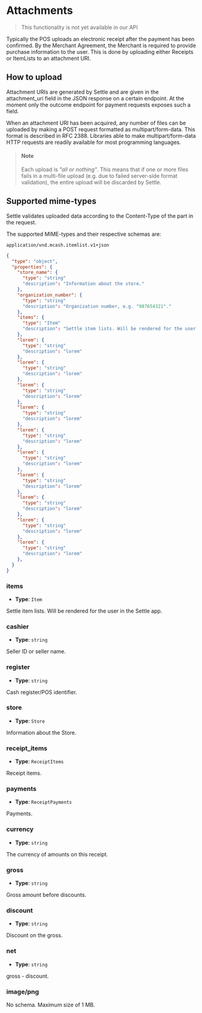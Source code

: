 # Attachments

<!-- theme: warning -->
> This functionality is not yet available in our API

Typically the POS uploads an electronic receipt after the payment has been confirmed.
By the Merchant Agreement, the Merchant is required to provide purchase information to the user. This is done by uploading either Receipts or ItemLists to an attachment URI.

## How to upload

Attachment URIs are generated by Settle and are given in the attachment_uri field in the JSON response on a certain endpoint. At the moment only the outcome endpoint for payment requests exposes such a field.

When an attachment URI has been acquired, any number of files can be uploaded by making a POST request formatted as multipart/form-data. This format is described in RFC 2388. Libraries able to make multipart/form-data HTTP requests are readily available for most programming languages.

> #### Note
>
> Each upload is *"all or nothing"*. This means that if one or more files fails in a multi-file upload (e.g. due to failed server-side format validation), the entire upload will be discarded by Settle.

## Supported mime-types

Settle validates uploaded data according to the Content-Type of the part in the request.

The supported MIME-types and their respective schemas are:

`application/vnd.mcash.itemlist.v1+json`

```json json_schema
{
  "type": "object",
  "properties": {
    "store_name": {
      "type": "string"
      "description": "Information about the store."
    },
    "organization_number": {
      "type": "string"
      "description": "Organization number, e.g. "987654321"."
    },
    "items": {
      "type": "Item"
      "description": "Settle item lists. Will be rendered for the user in the Settle app."
    },
    "lorem": {
      "type": "string"
      "description": "lorem"
    },
    "lorem": {
      "type": "string"
      "description": "lorem"
    },
    "lorem": {
      "type": "string"
      "description": "lorem"
    },
    "lorem": {
      "type": "string"
      "description": "lorem"
    },
    "lorem": {
      "type": "string"
      "description": "lorem"
    },
    "lorem": {
      "type": "string"
      "description": "lorem"
    },
    "lorem": {
      "type": "string"
      "description": "lorem"
    },
    "lorem": {
      "type": "string"
      "description": "lorem"
    },
    "lorem": {
      "type": "string"
      "description": "lorem"
    },
    "lorem": {
      "type": "string"
      "description": "lorem"
    },
  }
}
```



### items

- **Type**: `Item`

Settle item lists. Will be rendered for the user in the Settle app.

#### 

### cashier

- **Type**: `string`

Seller ID or seller name.

#### 

### register

- **Type**: `string`

Cash register/POS identifier.

#### 

### store

- **Type**: `Store`

Information about the Store.

####

### receipt_items

- **Type**: `ReceiptItems`

Receipt items.

#### 

### payments

- **Type**: `ReceiptPayments`

Payments.

####

### currency

- **Type**: `string`

The currency of amounts on this receipt.

####

### gross

- **Type**: `string`

Gross amount before discounts.

####

### discount

- **Type**: `string`

Discount on the gross.

####

### net

- **Type**: `string`

gross - discount.

####

### image/png

No schema. Maximum size of 1 MB.